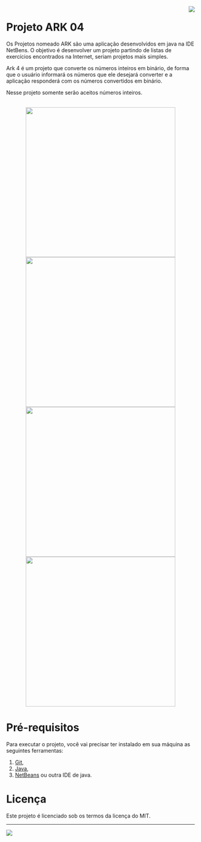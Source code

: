 <img src="https://github.com/VictorAugustoRodriguesGomes/Projeto_ARK_04_Java/blob/main/img/base/java.png?raw=true" align="right"/>

# Projeto ARK 04

Os Projetos nomeado ARK são uma aplicação desenvolvidos em java na IDE NetBens. O objetivo é desenvolver um projeto partindo de listas de exercícios encontrados na Internet, seriam projetos mais simples.

Ark 4 é um projeto que converte os números inteiros em binário, de forma que o usuário informará os números que ele desejará converter e a aplicação responderá com os números convertidos em binário.

Nesse projeto somente serão aceitos números inteiros.

</br>

<div align="center">
<img src="https://github.com/VictorAugustoRodriguesGomes/Projeto_ARK_04_Java/blob/main/img/projeto/p1.png?raw=true" width="400"/>
<img src="https://github.com/VictorAugustoRodriguesGomes/Projeto_ARK_04_Java/blob/main/img/projeto/p2.png?raw=true" width="400"/>
<img src="https://github.com/VictorAugustoRodriguesGomes/Projeto_ARK_04_Java/blob/main/img/projeto/p3.png?raw=true" width="400"/>
<img src="https://github.com/VictorAugustoRodriguesGomes/Projeto_ARK_04_Java/blob/main/img/projeto/p4.png?raw=true" width="400"/>
 </div>

# Pré-requisitos

Para executar o projeto, você vai precisar ter instalado em sua máquina as seguintes ferramentas:
1. [Git](https://git-scm.com),
2. [Java](https://www.java.com/pt-BR/),
3. [NetBeans](https://netbeans.apache.org/) ou outra IDE de java.

# Licença

Este projeto é licenciado sob os termos da licença do MIT.

---------

<img src="https://github.com/VictorAugustoRodriguesGomes/Projeto_ARK_04_Java/blob/main/img/base/dados.png?raw=true"/>
